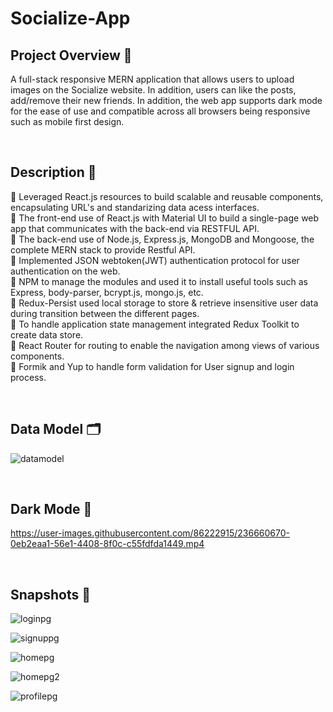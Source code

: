 # Socialize-App 

## Project Overview 📢
A full-stack responsive MERN application that allows users to upload images on the Socialize website. In addition, users can like the posts, add/remove their new friends.  In addition, the web app supports dark mode for the ease of use and compatible across all browsers being responsive such as mobile first design.

<br />

## Description 💬
🔹 Leveraged React.js resources to build scalable and reusable components, encapsulating URL's and standarizing data acess interfaces.<br />
🔹 The front-end use of React.js with Material UI to build a single-page web app that communicates with the back-end via RESTFUL API.<br />
🔹 The back-end use of Node.js, Express.js, MongoDB and Mongoose, the complete MERN stack to provide Restful API.<br />
🔹 Implemented JSON webtoken(JWT) authentication protocol for user authentication on the web.<br />
🔹 NPM to manage the modules and used it to install useful tools such as Express, body-parser, bcrypt.js, mongo.js, etc.<br />
🔹 Redux-Persist used local storage to store & retrieve insensitive user data during transition between the different pages.<br />
🔹 To handle application state management integrated Redux Toolkit to create data store.<br />
🔹 React Router for routing to enable the navigation among views of various components.<br />
🔹 Formik and Yup to handle form validation for User signup and login process. <br />

<br />

## Data Model  🗂️

![datamodel](https://user-images.githubusercontent.com/86222915/236661099-961aa22e-d108-4d46-80e1-67726812d152.PNG)

<br />

## Dark Mode  :crescent_moon:


https://user-images.githubusercontent.com/86222915/236660670-0eb2eaa1-56e1-4408-8f0c-c55fdfda1449.mp4

<br />

## Snapshots 📸

![loginpg](https://user-images.githubusercontent.com/86222915/236658635-2c2355b9-ee2b-40be-8170-1ef093a520f0.PNG)

![signuppg](https://user-images.githubusercontent.com/86222915/236658638-8e47f037-2de1-4273-b27a-dbeb0e4f4ecc.PNG)

![homepg](https://user-images.githubusercontent.com/86222915/236658639-5a319961-d512-4d3e-a3ce-46d06db06eba.PNG)

![homepg2](https://user-images.githubusercontent.com/86222915/236658640-b211e591-4c1b-4d84-b6c8-4180be4304c8.PNG)

![profilepg](https://user-images.githubusercontent.com/86222915/236658642-20e50fec-cc06-42d5-b5a3-2825c2d76ae8.PNG)

<br />

